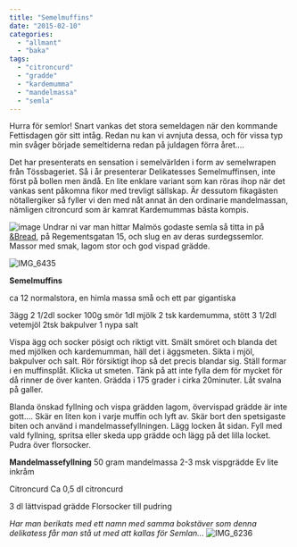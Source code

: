 ```yaml
---
title: "Semelmuffins"
date: "2015-02-10"
categories: 
  - "allmant"
  - "baka"
tags: 
  - "citroncurd"
  - "gradde"
  - "kardemumma"
  - "mandelmassa"
  - "semla"
---
```


Hurra för semlor! Snart vankas det stora semeldagen när den kommande Fettisdagen gör sitt intåg. Redan nu kan vi avnjuta dessa, och för vissa typ min svåger började semeltiderna redan på juldagen förra året....

Det har presenterats en sensation i semelvärlden i form av semelwrapen från Tössbageriet. Så i år presenterar Delikatesses Semelmuffinsen, inte först på bollen men ändå. En lite enklare variant som kan röras ihop när det vankas sent påkomna fikor med trevligt sällskap. Är dessutom fikagästen nötallergiker så fyller vi den med nåt annat än den ordinarie mandelmassan, nämligen citroncurd som är kamrat Kardemummas bästa kompis. 

![image](/static/img/image6-e1423604232744-768x1024.jpg)
Undrar ni var man hittar Malmös godaste semla så titta in på [&Bread](http://www.and-bread.se/), på Regementsgatan 15, och slug en av deras surdegssemlor. Massor med smak, lagom stor och god vispad grädde.

![IMG_6435](/static/img/IMG_6435-1024x768.jpg)

**Semelmuffins**

ca 12 normalstora, en himla massa små och ett par gigantiska

3ägg 2 1/2dl socker 100g smör 1dl mjölk 2 tsk kardemumma, stött 3 1/2dl vetemjöl 2tsk bakpulver 1 nypa salt

Vispa ägg och socker pösigt och riktigt vitt. Smält smöret och blanda det med mjölken och kardemumman, häll det i äggsmeten. Sikta i mjöl, bakpulver och salt. Rör försiktigt ihop så det precis blandar sig. Ställ formar i en muffinsplåt. Klicka ut smeten. Tänk på att inte fylla dem för mycket för då rinner de över kanten. Grädda i 175 grader i cirka 20minuter. Låt svalna på galler.

Blanda önskad fyllning och vispa grädden lagom, övervispad grädde är inte gott.... Skär en liten kon i varje muffin och lyft av. Skär bort den spetsigaste biten och använd i mandelmassefyllningen. Lägg locken åt sidan. Fyll med vald fyllning, spritsa eller skeda upp grädde och lägg på det lilla locket. Pudra över florsocker.

**Mandelmassefyllning** 50 gram mandelmassa 2-3 msk vispgrädde Ev lite inkråm

Citroncurd Ca 0,5 dl citroncurd

3 dl lättvispad grädde Florsocker till pudring

_Har man berikats med ett namn med samma bokstäver som denna delikatess får man stå ut med att kallas för Semlan..._
![IMG_6236](/static/img/IMG_6236-e1423606425964-768x1024.jpg)
